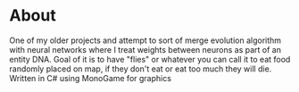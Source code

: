 # About
One of my older projects and attempt to sort of merge evolution algorithm with neural networks where I treat weights between neurons as part of an entity DNA.
Goal of it is to have "flies" or whatever you can call it to eat food randomly placed on map, if they don't eat or eat too much they will die.
Written in C# using MonoGame for graphics 
